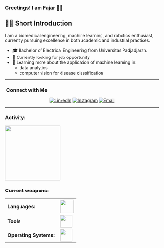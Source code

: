 <link rel="stylesheet" type='text/css' href="https://cdn.jsdelivr.net/gh/devicons/devicon@latest/devicon.min.css" />

### Greetings! I am Fajar 🙋‍♂️

## 👨‍🏫 Short Introduction

I am a biomedical engineering, machine learning, and robotics enthusiast, currently pursuing excellence in both academic and industrial practices.

- 🎓 Bachelor of Electrical Engineering from Universitas Padjadjaran.
- 💼 Currently looking for job opportunity
- 📖 Learning more about the application of machine learning in: 
    - data analytics
    - computer vision for disease classification

---

<h3>  &nbsp;Connect with Me </h3>

<p align="center">
<a href="https://www.linkedin.com/in/fajarwiraa/"><img alt="LinkedIn" src="https://img.shields.io/badge/LinkedIn-fajarwiraa-blue?style=flat-square&logo=linkedin"></a>
<a href="https://www.instagram.com/fajar.wira.a/"><img alt="Instagram" src="https://img.shields.io/badge/Instagram-fajar.wira.a-blue?style=flat-square&logo=instagram"></a>
<a href="mailto:fajar.wira.a@gmail.com"><img alt="Email" src="https://img.shields.io/badge/Email-fajar.wira.a@gmail.com-blue?style=flat-square&logo=gmail"></a>
</p>

---

<h3 align="left">Activity:</h3>
<a href="https://github.com/aeoncyr">
  <img height="180em" src="https://github-readme-stats.vercel.app/api/top-langs/?username=aeoncyr&theme=buefy&layout=compact&hide=jupyter%20notebook" />
</a>

<h3 align="left">Current weapons:</h3>
<table>
    <tr>
        <td style="font-weight: bold; padding-right: 10px; vertical-align: center; border: none;">Languages:</td>
        <td><img height="45" src="https://skillicons.dev/icons?i=c,python,javascript,html"/></td>
    </tr>
    <tr>
        <td style="font-weight: bold; padding-right: 10px; vertical-align: center;">Tools</td>
        <td><img height="40" src="https://skillicons.dev/icons?i=vscode,pycharm,eclipse,github,git,docker,gcp,tensorflow,opencv,"/></td>
    </tr>
    <tr>
        <td style="font-weight: bold; padding-right: 10px; vertical-align: center; border: none;">Operating Systems:</td>
        <td><img height="40" src="https://skillicons.dev/icons?i=windows,ubuntu"/></td>
    </tr>
</table>
